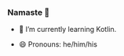 ### Namaste 🙏

<!-- - 🔭 I’m currently working on ... -->
- 🌱 I’m currently learning Kotlin.
<!-- - 👯 I’m looking to collaborate on ... -->
<!-- - 🤔 I’m looking for help with ... -->
<!-- - 💬 Ask me about ... -->
<!-- - 📫 How to reach me: Search for tech_nerd_69 (Twitter) -->
- 😄 Pronouns: he/him/his
<!-- - ⚡ Fun fact: ... -->
